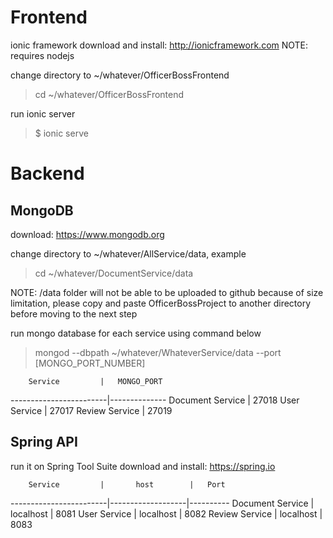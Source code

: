 # Frontend
ionic framework
download and install: http://ionicframework.com
NOTE: requires nodejs

change directory to ~/whatever/OfficerBossFrontend
> cd ~/whatever/OfficerBossFrontend

run ionic server
> $ ionic serve 

# Backend
## MongoDB
download: https://www.mongodb.org

change directory to ~/whatever/AllService/data, example
> cd ~/whatever/DocumentService/data

NOTE: /data folder will not be able to be uploaded to github because of size limitation, please copy and paste OfficerBossProject to another directory before moving to the next step

run mongo database for each service using command below
> mongod --dbpath ~/whatever/WhateverService/data --port [MONGO_PORT_NUMBER]

		Service			|	MONGO_PORT
------------------------|--------------
Document Service		|	27018
User Service			|	27017
Review Service			|	27019



## Spring API

run it on Spring Tool Suite
download and install: https://spring.io

		Service			|		host		|	Port
------------------------|-------------------|----------
Document Service		|	  localhost		| 	8081
User Service			|	  localhost		| 	8082
Review Service			|	  localhost		| 	8083